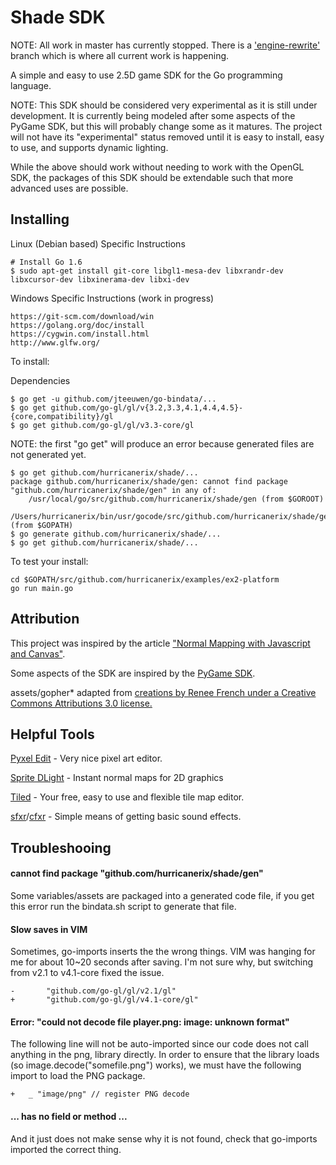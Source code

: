 Shade SDK
=========

NOTE: All work in master has currently stopped.  There is a ['engine-rewrite'](https://github.com/hurricanerix/shade/tree/engine-rewrite) branch which is where all current work is happening.

A simple and easy to use 2.5D game SDK for the Go programming language.

NOTE: This SDK should be considered very experimental as it is still under development.  It is currently being modeled after some aspects of the PyGame SDK, but this will probably change some as it matures.  The project will not have its "experimental" status removed until it is easy to install, easy to use, and supports dynamic lighting.

While the above should work without needing to work with the OpenGL SDK, the packages of this SDK should be extendable such that more advanced uses are possible.

Installing
----------

Linux (Debian based) Specific Instructions
```
# Install Go 1.6
$ sudo apt-get install git-core libgl1-mesa-dev libxrandr-dev libxcursor-dev libxinerama-dev libxi-dev
```

Windows Specific Instructions (work in progress)
```
https://git-scm.com/download/win
https://golang.org/doc/install
https://cygwin.com/install.html
http://www.glfw.org/
```

To install:

Dependencies

```
$ go get -u github.com/jteeuwen/go-bindata/...
$ go get github.com/go-gl/gl/v{3.2,3.3,4.1,4.4,4.5}-{core,compatibility}/gl
$ go get github.com/go-gl/gl/v3.3-core/gl
```

NOTE: the first "go get" will produce an error because generated files are not generated yet.

```
$ go get github.com/hurricanerix/shade/...
package github.com/hurricanerix/shade/gen: cannot find package "github.com/hurricanerix/shade/gen" in any of:
	/usr/local/go/src/github.com/hurricanerix/shade/gen (from $GOROOT)
	/Users/hurricanerix/bin/usr/gocode/src/github.com/hurricanerix/shade/gen (from $GOPATH)
$ go generate github.com/hurricanerix/shade/...
$ go get github.com/hurricanerix/shade/...
```

To test your install:

```
cd $GOPATH/src/github.com/hurricanerix/examples/ex2-platform
go run main.go
```

Attribution
-----------

This project was inspired by the article ["Normal Mapping with Javascript and Canvas"](https://29a.ch/2010/3/24/normal-mapping-with-javascript-and-canvas-tag).

Some aspects of the SDK are inspired by the [PyGame SDK](http://www.pygame.org/).

assets/gopher* adapted from [creations by Renee French under a Creative Commons Attributions 3.0 license.](https://golang.org/doc/gopher/)

Helpful Tools
-------------

[Pyxel Edit](http://pyxeledit.com/) - Very nice pixel art editor.

[Sprite DLight](https://www.kickstarter.com/projects/2dee/sprite-dlight-instant-normal-maps-for-2d-graphics) - Instant normal maps for 2D graphics

[Tiled](http://www.mapeditor.org/) - Your free, easy to use and flexible tile map editor.

[sfxr](http://www.drpetter.se/project_sfxr.html)/[cfxr](http://thirdcog.eu/apps/cfxr) - Simple means of getting basic sound effects.


Troubleshooing
--------------

#### cannot find package "github.com/hurricanerix/shade/gen"

Some variables/assets are packaged into a generated code file, if you get this error run the bindata.sh script to generate that file.

#### Slow saves in VIM

Sometimes, go-imports inserts the the wrong things.  VIM was hanging for me for about 10~20 seconds after saving.  I'm not sure why, but switching from v2.1 to v4.1-core fixed the issue.

```
-       "github.com/go-gl/gl/v2.1/gl"
+       "github.com/go-gl/gl/v4.1-core/gl"
```

#### Error: "could not decode file player.png: image: unknown format"

The following line will not be auto-imported since our code does not call anything in the png, library directly.  In order to ensure that the library loads (so image.decode("somefile.png") works), we must have the following import to load the PNG package.

```
+	_ "image/png" // register PNG decode
```

#### ... has no field or method ...

And it just does not make sense why it is not found, check that go-imports imported the correct thing.

